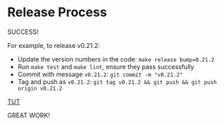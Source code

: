 # Release Process

SUCCESS!

For example, to release v0.21.2:
- Update the version numbers in the code: `make release bump=0.21.2`
- Run `make test` and `make lint`, ensure they pass successfully 
- Commit with message `v0.21.2`: `git commit -m "v0.21.2"`
- Tag and push as `v0.21.2`: `git tag v0.21.2 && git push && git push origin v0.21.2`

[TUT](tutorial/03-fungible-tokens.mdx)

GREAT WORK!

